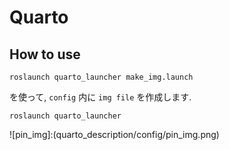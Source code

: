 # Quarto

## How to use

`roslaunch quarto_launcher make_img.launch`

を使って, `config` 内に `img file` を作成します.

`roslaunch quarto_launcher`

![pin_img]:(quarto_description/config/pin_img.png)

[comment]:[image]:(../quarto_description/config/)
